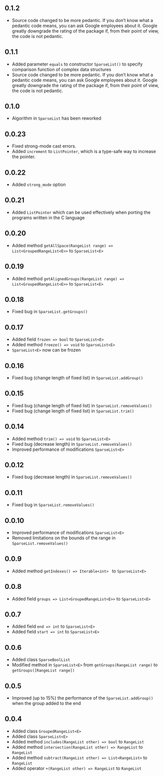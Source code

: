 ## 0.1.2

- Source code changed to be more pedantic. If you don’t know what a pedantic code means, you can ask Google employees about it. Google greatly downgrade the rating of the package if, from their point of view, the code is not pedantic.

## 0.1.1

- Added parameter `equals` to constructor `SparseList()` to specify comparison function of complex data structures
- Source code changed to be more pedantic. If you don’t know what a pedantic code means, you can ask Google employees about it. Google greatly downgrade the rating of the package if, from their point of view, the code is not pedantic.

## 0.1.0

- Algorithm in `SparseList` has been reworked

## 0.0.23

* Fixed strong-mode cast errors.
* Added `increment` to `ListPointer`, which is a type-safe way
to increase the pointer.

## 0.0.22

- Added `strong_mode` option

## 0.0.21

- Added `ListPointer` which can be used effectively when porting the programs written in the C language

## 0.0.20

- Added method `getAllSpace(RangeList range) => List<GroupedRangeList<E>>` to `SparseList<E>`

## 0.0.19

- Added method `getAlignedGroups(RangeList range) => List<GroupedRangeList<E>>` to `SparseList<E>`

## 0.0.18

- Fixed bug in `SparseList.getGroups()`

## 0.0.17

- Added field `frozen => bool` to `SparseList<E>`
- Added method `freeze() => void` to `SparseList<E>`
- `SparseList<E>` now can be frozen

## 0.0.16

- Fixed bug (change length of fixed list) in `SparseList.addGroup()`

## 0.0.15

- Fixed bug (change length of fixed list) in `SparseList.removeValues()`
- Fixed bug (change length of fixed list) in `SparseList.trim()`

## 0.0.14

- Added method `trim() => void` to `SparseList<E>`
- Fixed bug (decrease length) in `SparseList.removeValues()`
- Improved performance of modifications `SparseList<E>`

## 0.0.12

- Fixed bug (decrease length) in `SparseList.removeValues()`

## 0.0.11

- Fixed bug in `SparseList.removeValues()`

## 0.0.10

- Improved performance of modifications `SparseList<E>`
- Removed limitations on the bounds of the range in `SparseList.removeValues()`

## 0.0.9

- Added method `getIndexes() => Iterable<int> ` to `SparseList<E>`

## 0.0.8

- Added field `groups => List<GroupedRangeList<E>>` to `SparseList<E>`

## 0.0.7

- Added field `end => int` to `SparseList<E>` 
- Added field `start => int` to `SparseList<E>`

## 0.0.6

- Added class `SparseBoolList`
- Modified method in `SparseList<E>` from `getGroups(RangeList range)` to `getGroups([RangeList range])`

## 0.0.5

- Improved (up to 15%) the performance of the `SparseList.addGroup()` when the group added to the end

## 0.0.4

- Added class `GroupedRangeList<E>`
- Added class `SparseList<E>`
- Added method `includes(RangeList other) => bool` to `RangeList`
- Added method `intersection(RangeList other) => RangeList` to `RangeList`
- Added method `subtract(RangeList other) => List<RangeList>` to `RangeList`
- Added operator `+(RangeList other) => RangeList` to `RangeList`


